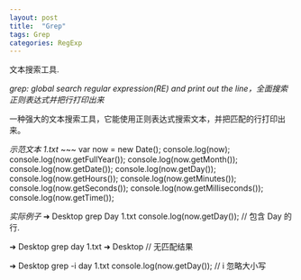```yaml
---
layout: post
title:  "Grep"
tags: Grep
categories: RegExp
--- 
```

文本搜索工具. 


*grep: global search regular expression(RE) and print out the line，全面搜索正则表达式并把行打印出来*

一种强大的文本搜索工具，它能使用正则表达式搜索文本，并把匹配的行打印出来。







*示范文本 1.txt*
\~\~\~
var now = new Date();
console.log(now);
console.log(now.getFullYear());
console.log(now.getMonth());
console.log(now.getDate());
console.log(now.getDay());
console.log(now.getHours());
console.log(now.getMinutes());
console.log(now.getSeconds());
console.log(now.getMilliseconds());
console.log(now.getTime());


*实际例子*
➜  Desktop grep Day 1.txt
console.log(now.getDay());
// 包含 Day 的行.

➜  Desktop grep day 1.txt
➜  Desktop
// 无匹配结果


➜  Desktop grep -i day 1.txt
console.log(now.getDay());
// i 忽略大小写